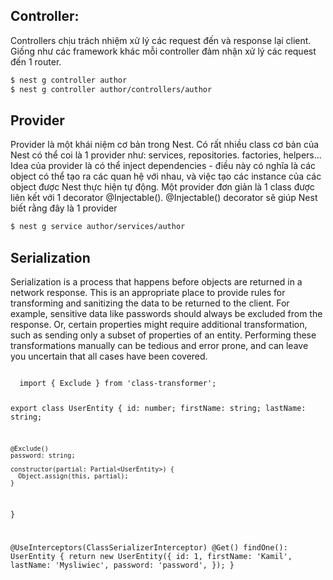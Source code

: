 ## Controller:

Controllers chịu trách nhiệm xử lý các request đến và response lại client.
Giống như các framework khác mỗi controller đảm nhận xử lý các request đến 1 router.

```bash
$ nest g controller author
$ nest g controller author/controllers/author
```

## Provider

Provider là một khái niệm cơ bản trong Nest.
Có rất nhiều class cơ bản của Nest có thể coi là 1 provider như: services, repositories. factories, helpers...
Idea của provider là có thể inject dependencies - điều này có nghĩa là các object có thể tạo ra các quan hệ với nhau,
và việc tạo các instance của các object được Nest thực hiện tự động.
Một provider đơn giản là 1 class được liên kết với 1 decorator @Injectable().
@Injectable() decorator sẽ giúp Nest biết rằng đây là 1 provider

```bash
$ nest g service author/services/author
```

## Serialization

Serialization is a process that happens before objects are returned in a network response. This is an appropriate place to provide rules for transforming and sanitizing the data to be returned to the client. For example, sensitive data like passwords should always be excluded from the response. Or, certain properties might require additional transformation, such as sending only a subset of properties of an entity. Performing these transformations manually can be tedious and error prone, and can leave you uncertain that all cases have been covered.

<code>
  import { Exclude } from 'class-transformer';

  export class UserEntity {
    id: number;
    firstName: string;
    lastName: string;

    @Exclude()
    password: string;

    constructor(partial: Partial<UserEntity>) {
      Object.assign(this, partial);
    }
  }

  @UseInterceptors(ClassSerializerInterceptor)
  @Get()
  findOne(): UserEntity {
    return new UserEntity({
      id: 1,
      firstName: 'Kamil',
      lastName: 'Mysliwiec',
      password: 'password',
    });
  }
</code>